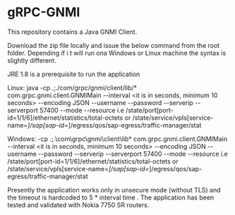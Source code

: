# gRPC-GNMI
This repository contains a Java GNMI Client. 

Download the zip file  locally and issue the below command  from the  root folder. Depending  if i t  will run ona Windows or Linux machine  the syntax is slightly different.

JRE 1.8 is a prerequisite to run the application


Linux:  java  -cp .;./com/grpc/gnmi/client/lib/*  com.grpc.gnmi.client.GNMIMain  --interval  <it is in seconds, minimum 10 seconds> --encoding JSON --username <username> --password  <password>  --serverip  <ip address> --serverport  57400 --mode <STREAM or ONCE>  --resource  <XML Path>  i.e /state/port[port-id=1/1/6]/ethernet/statistics/total-octets or  /state/service/vpls[service-name=*]/sap[sap-id=*]/egress/qos/sap-egress/traffic-manager/stat

Windows:  -cp .;.\com\grpc\gnmi\client\lib\*  com.grpc.gnmi.client.GNMIMain  --interval  <it is in seconds, minimum 10 seconds> --encoding JSON --username <username> --password  <password>  --serverip  <ip address> --serverport  57400 --mode <STREAM or ONCE>  --resource  <XML Path>  i.e /state/port[port-id=1/1/6]/ethernet/statistics/total-octets or  /state/service/vpls[service-name=*]/sap[sap-id=*]/egress/qos/sap-egress/traffic-manager/stat

Presently the application works only in unsecure mode (without TLS)  and the timeout is hardcoded   to 5 * interval time . 
The application has been tested and validated with Nokia 7750 SR routers.
